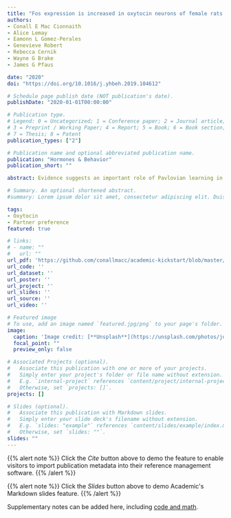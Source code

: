 ```yaml
---
title: "Fos expression is increased in oxytocin neurons of female rats with a sexually conditioned mate preference for an individual male rat"
authors:
- Conall E Mac Cionnaith
- Alice Lemay
- Eamonn L Gomez-Perales
- Genevieve Robert
- Rebecca Cernik
- Wayne G Brake
- James G Pfaus

date: "2020"
doi: "https://doi.org/10.1016/j.yhbeh.2019.104612"

# Schedule page publish date (NOT publication's date).
publishDate: "2020-01-01T00:00:00"

# Publication type.
# Legend: 0 = Uncategorized; 1 = Conference paper; 2 = Journal article;
# 3 = Preprint / Working Paper; 4 = Report; 5 = Book; 6 = Book section;
# 7 = Thesis; 8 = Patent
publication_types: ["2"]

# Publication name and optional abbreviated publication name.
publication: "Hormones & Behavior"
publication_short: ""

abstract: Evidence suggests an important role of Pavlovian learning in sexual partner selection. Female rats that experience paced copulation with a male scented with a neutral odor selectively solicit and receive ejaculations from the scented male relative to an unscented male. Exposure to the conditioned odor alone induces Fos protein in regions of the brain associated with sexual excitation. Here we tested whether female rats can be conditioned to show a sexual preference for an unscented male rat of the same strain. Female Long-Evans rats were given 10 copulatory trials with either a one-hole pacing divider or a four-hole pacing divider in a unilevel chamber with the same conspecific male (n = 16). Females were then given an open-field partner preference test with the paired male versus a novel male. After two reconditioning trials females were exposed to the partner or a novel male to induce Fos expression. Females that paced with the one-hole divider received the first ejaculation and more ejaculations overall from the paired compared to novel male. Fos immunoreactivity within oxytocin neurons in the PVN, mPOA, and VMH was increased in females with a preference that were exposed to the paired male. These data indicate that female rats can form selective sexual preferences for an individual conspecific and that their formation depends on the type of pacing during conditioning. These findings further suggest the involvement of oxytocin in the display of conditioned preferences. Thus, early copulatory experience appears to determine the mating strategy used by female rats.

# Summary. An optional shortened abstract.
#summary: Lorem ipsum dolor sit amet, consectetur adipiscing elit. Duis posuere tellus ac convallis placerat. Proin tincidunt magna sed ex sollicitudin condimentum.

tags:
- Oxytocin
- Partner preference
featured: true

# links:
# - name: ""
#   url: ""
url_pdf: 'https://github.com/conallmacc/academic-kickstart/blob/master/content/publication/Mac%20Cionnaith%20et%20al.%20(2020)/maccionnaith2020.pdf'
url_code: ''
url_dataset: ''
url_poster: ''
url_project: ''
url_slides: ''
url_source: ''
url_video: ''

# Featured image
# To use, add an image named `featured.jpg/png` to your page's folder.
image:
  caption: 'Image credit: [**Unsplash**](https://unsplash.com/photos/jdD8gXaTZsc)'
  focal_point: ""
  preview_only: false

# Associated Projects (optional).
#   Associate this publication with one or more of your projects.
#   Simply enter your project's folder or file name without extension.
#   E.g. `internal-project` references `content/project/internal-project/index.md`.
#   Otherwise, set `projects: []`.
projects: []

# Slides (optional).
#   Associate this publication with Markdown slides.
#   Simply enter your slide deck's filename without extension.
#   E.g. `slides: "example"` references `content/slides/example/index.md`.
#   Otherwise, set `slides: ""`.
slides: ""
---
```


{{% alert note %}}
Click the *Cite* button above to demo the feature to enable visitors to import publication metadata into their reference management software.
{{% /alert %}}

{{% alert note %}}
Click the *Slides* button above to demo Academic's Markdown slides feature.
{{% /alert %}}

Supplementary notes can be added here, including [code and math](https://sourcethemes.com/academic/docs/writing-markdown-latex/).
